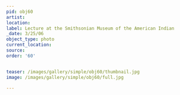 ```yaml
---
pid: obj60
artist: 
location: 
label: Lecture at the Smithsonian Museum of the American Indian
_date: 3/25/06
object_type: photo
current_location: 
source: 
order: '60'


teaser: /images/gallery/simple/obj60/thumbnail.jpg
image: /images/gallery/simple/obj60/full.jpg
 
---
```

